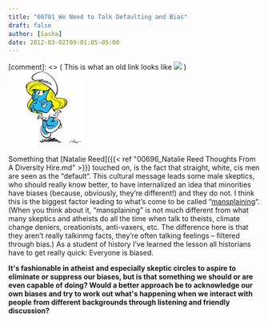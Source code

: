 ```yaml
---
title: "00701_We Need to Talk Defaulting and Bias"
draft: false
author: [Sasha]
date: 2012-03-02T09:01:05-05:00
---
```


[comment]: <> ( This is what an old link looks like ![](http://www.morethanmen.org/wp-content/uploads/2012/03/Smurfette-150x150.jpg) )
![](/uploads/2012/03/Smurfette-150x150.jpg)

Something that [Natalie Reed]({{< ref "00696_Natalie Reed Thoughts From A Diversity Hire.md" >}}) touched on, is the fact that straight, white, cis men are seen as the “default“. This cultural message leads some male skeptics, who should really know better, to have internalized an idea that minorities have biases (because, obviously, they’re different!) and they do not. I think this is the biggest factor leading to what’s come to be called “[mansplaining](https://www.urbandictionary.com/define.php?term=Mansplain)“. (When you think about it, “mansplaining” is not much different from what many skeptics and atheists do all the time when talk to theists, climate change deniers, creationists, anti-vaxers, etc. The difference here is that they aren’t really talkinmg facts, they’re often talking feelings – filtered through bias.) As a student of history I’ve learned the lesson all historians have to get really quick: Everyone is biased.

**It's fashionable in atheist and especially skeptic circles to aspire to eliminate or suppress our biases, but is that something we should or are even capable of doing? Would a better approach be to acknowledge our own biases and try to work out what's happening when we interact with people from different backgrounds through listening and friendly discussion?**
